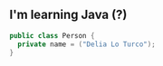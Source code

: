 ## I'm learning Java (?)


```java title="Person.java"
public class Person { 
  private name = ("Delia Lo Turco");
}
```